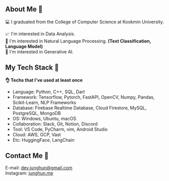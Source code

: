 <h2> About Me  👀 </h2>
<div>
  💻 I graduated from the College of Computer Science at Kookmin University.

  📈 I'm interested in Data Analysis.  
  📃 I'm interested in Natural Language Processing. **(Text Classification, Language Model)**  
  🤖 I'm interested in Generative AI.
  
</div>

<h2>My Tech Stack  📝</h2>

<div> 

  **👌  Techs that I've used at least once** 
</div>

- Language: Python, C++, SQL, Dart
- Framework: Tensorflow, Pytorch, FastAPI, OpenCV, Numpy, Pandas, Scikit-Learn, NLP Frameworks
- Database: Firebase Realtime Database, Cloud Firestore, MySQL, PostgreSQL, MongoDB
- OS: Windows, Ubuntu, macOS
- Collaboration: Slack, Git, Notion, Discord
- Tool: VS Code, PyCharm, vim, Android Studio
- Cloud: AWS, GCP, Vast
- Etc: HuggingFace, LangChain

<h2>Contact Me 📮</h2>

<div>
  
E-mail: dev.junghun@gmail.com  
Instagram: [junghun.me](https://www.instagram.com/junghun.me/)
  
</div>
